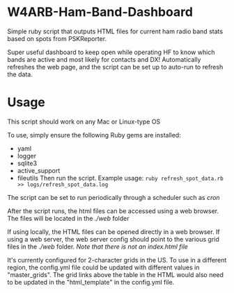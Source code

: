 # W4ARB-Ham-Band-Dashboard
Simple ruby script that outputs HTML files for current ham radio band stats based on spots from PSKReporter.

Super useful dashboard to keep open while operating HF to know which bands are active and most likely for contacts and DX! Automatically refreshes the web page, and the script can be set up to auto-run to refresh the data.

# Usage
This script should work on any Mac or Linux-type OS

To use, simply ensure the following Ruby gems are installed:
- yaml
- logger
- sqlite3
- active_support
- fileutils
Then run the script. Example usage: `ruby refresh_spot_data.rb >> logs/refresh_spot_data.log`

The script can be set to run periodically through a scheduler such as *cron*

After the script runs, the html files can be accessed using a web browser. The files will be located in the *./web* folder

If using locally, the HTML files can be opened directly in a web browser. If using a web server, the web server config should point to the various grid files in the *./web* folder. *Note that there is not an index.html file*

It's currently configured for 2-character grids in the US. To use in a different region, the config.yml file could be updated with different values in "master_grids". The grid links above the table in the HTML would also need to be updated in the "html_template" in the config.yml file.
